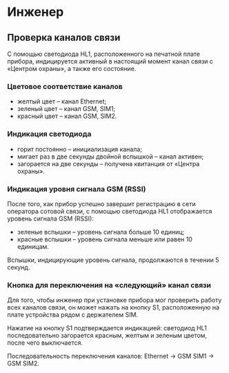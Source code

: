 # Инженер

## Проверка каналов связи

С помощью светодиода HL1, расположенного на печатной плате прибора, индицируется активный в настоящий момент канал связи с «Центром охраны», а также его состояние.

<!--![Светодиод HL1][id-02-00]-->

### Цветовое соответствие каналов

* желтый цвет – канал Ethernet;
* зеленый цвет – канал GSM, SIM1;
* красный цвет – канал GSM, SIM2.

### Индикация светодиода

* горит постоянно – инициализация канала;
* мигает раз в две секунды двойной вспышкой – канал активен;
* загорается на две секунды – получена квитанция от «Центра охраны».

### Индикация уровня сигнала GSM (RSSI)

После того, как прибор успешно завершит регистрацию в сети оператора сотовой связи, с помощью светодиода HL1 отображается уровень сигнала GSM (RSSI):

* зеленые вспышки – уровень сигнала больше 10 единиц;
* красные вспышки – уровень сигнала меньше или равен 10 единицам.

Вспышки, индицирующие уровень сигнала, продолжаются в течении 5 секунд.

### Кнопка для переключения на «следующий» канал связи

Для того, чтобы инженер при установке прибора мог проверить работу всех каналов связи, он может нажать на кнопку S1, расположенную на плате устройства рядом с держателем SIM.

<!--![Кнопка переключения канала][id-02-01]-->

Нажатие на кнопку S1 подтверждается индикацией: светодиод HL1 последовательно загорается красным, желтым и зеленым цветом, после чего выключается.

Последовательность переключения каналов: Ethernet -> GSM SIM1 -> GSM SIM2.  

[id-02-00]: img/led-hl1.png "Светодиод HL1"
[id-02-01]: img/channel-switch-button.png "Кнопка переключения канала"
